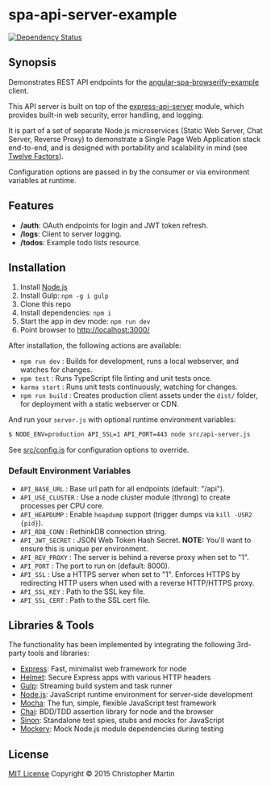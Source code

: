 # spa-api-server-example

[![Dependency Status](https://david-dm.org/cgmartin/angular-spa-browserify-example-webapi.svg)](https://david-dm.org/cgmartin/angular-spa-browserify-example-webapi)

## Synopsis

Demonstrates REST API endpoints for the
[angular-spa-browserify-example](https://github.com/cgmartin/angular-spa-browserify-example) client.

This API server is built on top of the [express-api-server](https://github.com/cgmartin/express-api-server) module,
which provides built-in web security, error handling, and logging.

It is part of a set of separate Node.js microservices (Static Web Server, Chat Server, Reverse Proxy) to demonstrate
a Single Page Web Application stack end-to-end, and is designed with portability and scalability in mind
(see [Twelve Factors](http://12factor.net/)).

Configuration options are passed in by the consumer or via environment variables at runtime.

## Features

* **/auth**: OAuth endpoints for login and JWT token refresh.
* **/logs**: Client to server logging.
* **/todos**: Example todo lists resource.

## Installation

1. Install [Node.js](https://nodejs.org/download/)
1. Install Gulp: `npm -g i gulp`
1. Clone this repo
1. Install dependencies: `npm i`
1. Start the app in dev mode: `npm run dev`
1. Point browser to <http://localhost:3000/>

After installation, the following actions are available:

* `npm run dev` : Builds for development, runs a local webserver, and watches for changes.
* `npm test` : Runs TypeScript file linting and unit tests once.
* `karma start` : Runs unit tests continuously, watching for changes.
* `npm run build` : Creates production client assets under the `dist/` folder, for deployment with a static webserver or CDN.

And run your `server.js` with optional runtime environment variables:
```bash
$ NODE_ENV=production API_SSL=1 API_PORT=443 node src/api-server.js
```

See [src/config.js](./src/config.js)
for configuration options to override.

### Default Environment Variables

* `API_BASE_URL` : Base url path for all endpoints (default: "/api").
* `API_USE_CLUSTER` : Use a node cluster module (throng) to create processes per CPU core.
* `API_HEAPDUMP` : Enable `heapdump` support (trigger dumps via `kill -USR2 {pid}`).
* `API_RDB_CONN` : RethinkDB connection string.
* `API_JWT_SECRET` : JSON Web Token Hash Secret. **NOTE:** You'll want to ensure this is unique per environment.
* `API_REV_PROXY` : The server is behind a reverse proxy when set to "1".
* `API_PORT` : The port to run on (default: 8000).
* `API_SSL` : Use a HTTPS server when set to "1". Enforces HTTPS by redirecting HTTP users when used with a reverse HTTP/HTTPS proxy.
* `API_SSL_KEY` : Path to the SSL key file.
* `API_SSL_CERT` : Path to the SSL cert file.

## Libraries & Tools

The functionality has been implemented by integrating the following 3rd-party tools and libraries:

 - [Express](https://github.com/strongloop/express): Fast, minimalist web framework for node
 - [Helmet](https://github.com/helmetjs/helmet): Secure Express apps with various HTTP headers
 - [Gulp](http://gulpjs.com/): Streaming build system and task runner
 - [Node.js](http://nodejs.org/api/): JavaScript runtime environment for server-side development
 - [Mocha](http://mochajs.org/): The fun, simple, flexible JavaScript test framework
 - [Chai](http://chaijs.com/): BDD/TDD assertion library for node and the browser
 - [Sinon](http://sinonjs.org/): Standalone test spies, stubs and mocks for JavaScript
 - [Mockery](https://github.com/mfncooper/mockery): Mock Node.js module dependencies during testing

## License

[MIT License](http://cgm.mit-license.org/)  Copyright © 2015 Christopher Martin
